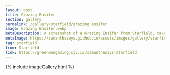 ```yaml
---
layout: post
title: Grazing Ensifer
section: gallery
permalink: /gallery/starfield/grazing ensifer
image: Grazing Ensifer.webp
metaDescription: A screenshot of a Grazing Ensifer from Starfield, taken by Samantha Says.
metaImage: https://samanthasays.github.io/assets/images/gallery/starfield/Grazing Ensifer.webp
tag: starfield
from: Starfield
link: https://greenmangaming.sjv.io/samanthasays-starfield
---
```

{% include imageGallery.html %}